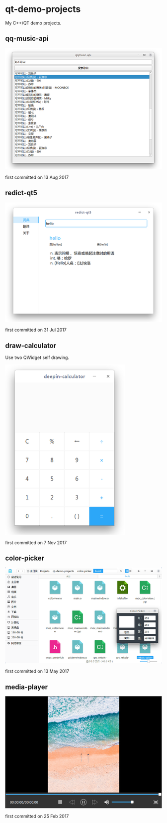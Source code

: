# qt-demo-projects

My C++/QT demo projects.

## qq-music-api

![](/images/20181212104337.png)

first committed on 13 Aug 2017

## redict-qt5

![](/images/20181212104836.png)

first committed on 31 Jul 2017

## draw-calculator

Use two QWidget self drawing.

![](/images/20181212105443.png)

first committed on 7 Nov 2017

## color-picker

![](/images/20181212110139.gif)

first committed on 13 May 2017

## media-player

![](/images/media-player_20181220102619.png)

first committed on 25 Feb 2017